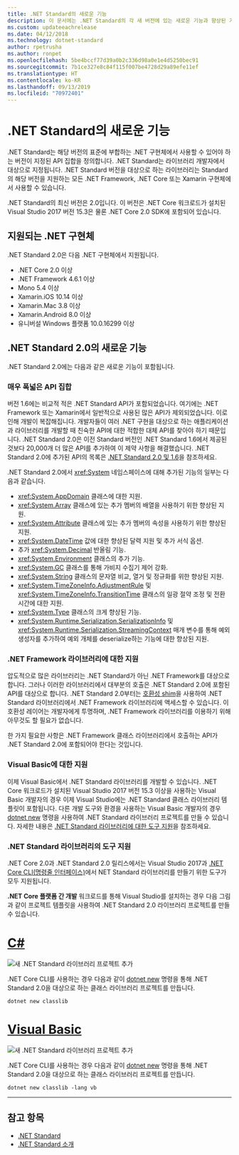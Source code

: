 ```yaml
---
title: .NET Standard의 새로운 기능
description: 이 문서에는 .NET Standard의 각 새 버전에 있는 새로운 기능과 향상된 기능이 요약되어 있습니다.
ms.custom: updateeachrelease
ms.date: 04/12/2018
ms.technology: dotnet-standard
author: rpetrusha
ms.author: ronpet
ms.openlocfilehash: 5be4bccf77d39a0b2c336d98a0e1e4d5250bec91
ms.sourcegitcommit: 7b1ce327e8c84f115f007be4728d29a89efe11ef
ms.translationtype: HT
ms.contentlocale: ko-KR
ms.lasthandoff: 09/13/2019
ms.locfileid: "70972401"
---
```

# <a name="whats-new-in-the-net-standard"></a>.NET Standard의 새로운 기능

.NET Standard는 해당 버전의 표준에 부합하는 .NET 구현체에서 사용할 수 있어야 하는 버전이 지정된 API 집합을 정의합니다. .NET Standard는 라이브러리 개발자에서 대상으로 지정됩니다. .NET Standard 버전을 대상으로 하는 라이브러리는 Standard의 해당 버전을 지원하는 모든 .NET Framework, .NET Core 또는 Xamarin 구현체에서 사용할 수 있습니다.

.NET Standard의 최신 버전은 2.0입니다. 이 버전은 .NET Core 워크로드가 설치된 Visual Studio 2017 버전 15.3은 물론 .NET Core 2.0 SDK에 포함되어 있습니다.

## <a name="supported-net-implementations"></a>지원되는 .NET 구현체

.NET Standard 2.0은 다음 .NET 구현체에서 지원됩니다.

- .NET Core 2.0 이상
- .NET Framework 4.6.1 이상
- Mono 5.4 이상
- Xamarin.iOS 10.14 이상
- Xamarin.Mac 3.8 이상
- Xamarin.Android 8.0 이상
- 유니버설 Windows 플랫폼 10.0.16299 이상

## <a name="whats-new-in-the-net-standard-20"></a>.NET Standard 2.0의 새로운 기능

.NET Standard 2.0에는 다음과 같은 새로운 기능이 포함됩니다.

### <a name="a-vastly-expanded-set-of-apis"></a>매우 폭넓은 API 집합

버전 1.6에는 비교적 적은 .NET Standard API가 포함되었습니다. 여기에는 .NET Framework 또는 Xamarin에서 일반적으로 사용된 많은 API가 제외되었습니다. 이로 인해 개발이 복잡해집니다. 개발자들이 여러 .NET 구현을 대상으로 하는 애플리케이션과 라이브러리를 개발할 때 친숙한 API에 대한 적합한 대체 API를 찾아야 하기 때문입니다. .NET Standard 2.0은 이전 Standard 버전인 .NET Standard 1.6에서 제공된 것보다 20,000개 더 많은 API를 추가하여 이 제약 사항을 해결했습니다. .NET Standard 2.0에 추가된 API의 목록은 [.NET Standard 2.0 및 1.6](https://raw.githubusercontent.com/dotnet/standard/master/docs/versions/netstandard2.0_diff.md)을 참조하세요.

.NET Standard 2.0에서 <xref:System> 네임스페이스에 대해 추가된 기능의 일부는 다음과 같습니다.

- <xref:System.AppDomain> 클래스에 대한 지원.
- <xref:System.Array> 클래스에 있는 추가 멤버의 배열을 사용하기 위한 향상된 지원.
- <xref:System.Attribute> 클래스에 있는 추가 멤버의 속성을 사용하기 위한 향상된 지원.
- <xref:System.DateTime> 값에 대한 향상된 달력 지원 및 추가 서식 옵션.
- 추가 <xref:System.Decimal> 반올림 기능.
- <xref:System.Environment> 클래스의 추가 기능.
- <xref:System.GC> 클래스를 통해 가비지 수집기 제어 강화.
- <xref:System.String> 클래스의 문자열 비교, 열거 및 정규화를 위한 향상된 지원.
- <xref:System.TimeZoneInfo.AdjustmentRule> 및 <xref:System.TimeZoneInfo.TransitionTime> 클래스의 일광 절약 조정 및 전환 시간에 대한 지원.
- <xref:System.Type> 클래스의 크게 향상된 기능.
- <xref:System.Runtime.Serialization.SerializationInfo> 및 <xref:System.Runtime.Serialization.StreamingContext> 매개 변수를 통해 예외 생성자를 추가하여 예외 개체를 deserialize하는 기능에 대한 향상된 지원.

### <a name="support-for-net-framework-libraries"></a>.NET Framework 라이브러리에 대한 지원

압도적으로 많은 라이브러리는 .NET Standard가 아닌 .NET Framework를 대상으로 합니다. 그러나 이러한 라이브러리에서 대부분의 호출은 .NET Standard 2.0에 포함된 API를 대상으로 합니다. .NET Standard 2.0부터는 [호환성 shim](https://github.com/dotnet/standard/blob/master/docs/planning/netstandard-2.0/README.md#assembly-unification)을 사용하여 .NET Standard 라이브러리에서 .NET Framework 라이브러리에 액세스할 수 있습니다. 이 호환성 레이어는 개발자에게 투명하며, .NET Framework 라이브러리를 이용하기 위해 아무것도 할 필요가 없습니다.

한 가지 필요한 사항은 .NET Framework 클래스 라이브러리에서 호출하는 API가 .NET Standard 2.0에 포함되어야 한다는 것입니다.

### <a name="support-for-visual-basic"></a>Visual Basic에 대한 지원

이제 Visual Basic에서 .NET Standard 라이브러리를 개발할 수 있습니다. .NET Core 워크로드가 설치된 Visual Studio 2017 버전 15.3 이상을 사용하는 Visual Basic 개발자의 경우 이제 Visual Studio에는 .NET Standard 클래스 라이브러리 템플릿이 포함됩니다. 다른 개발 도구와 환경을 사용하는 Visual Basic 개발자의 경우 [dotnet new](../../core/tools/dotnet-new.md) 명령을 사용하여 .NET Standard 라이브러리 프로젝트를 만들 수 있습니다. 자세한 내용은 [.NET Standard 라이브러리에 대한 도구 지원](#tooling-support-for-net-standard-libraries)을 참조하세요.

### <a name="tooling-support-for-net-standard-libraries"></a>.NET Standard 라이브러리의 도구 지원

.NET Core 2.0과 .NET Standard 2.0 릴리스에서는 Visual Studio 2017과 [.NET Core CLI(명령줄 인터페이스)](../../core/tools/index.md)에서 NET Standard 라이브러리를 만들기 위한 도구가 모두 지원됩니다.

**.NET Core 플랫폼 간 개발** 워크로드를 통해 Visual Studio를 설치하는 경우 다음 그림과 같이 프로젝트 템플릿을 사용하여 .NET Standard 2.0 라이브러리 프로젝트를 만들 수 있습니다.

<!-- markdownlint-disable MD025 -->

# <a name="ctabcsharp"></a>[C#](#tab/csharp)

![새 .NET Standard 라이브러리 프로젝트 추가](./media/std-project-cs.png)

.NET Core CLI를 사용하는 경우 다음과 같이 [dotnet new](../../core/tools/dotnet-new.md) 명령을 통해 .NET Standard 2.0을 대상으로 하는 클래스 라이브러리 프로젝트를 만듭니다.

```
dotnet new classlib
```

# <a name="visual-basictabvb"></a>[Visual Basic](#tab/vb)

![새 .NET Standard 라이브러리 프로젝트 추가](./media/std-project-vb.png)

.NET Core CLI를 사용하는 경우 다음과 같이 [dotnet new](../../core/tools/dotnet-new.md) 명령을 통해 .NET Standard 2.0을 대상으로 하는 클래스 라이브러리 프로젝트를 만듭니다.

```
dotnet new classlib -lang vb
```

---

## <a name="see-also"></a>참고 항목

- [.NET Standard](../net-standard.md)
- [.NET Standard 소개](https://devblogs.microsoft.com/dotnet/introducing-net-standard/)
